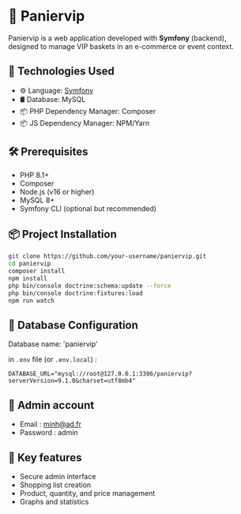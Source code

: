# 🛒 Paniervip

Paniervip is a web application developed with **Symfony** (backend), designed to manage VIP baskets in an e-commerce or event context.

## 🚀 Technologies Used

- ⚙️ Language: [Symfony](https://symfony.com/)
- 🛢 Database: MySQL
- 📦 PHP Dependency Manager: Composer
- 📦 JS Dependency Manager: NPM/Yarn

## 🛠 Prerequisites

- PHP 8.1+
- Composer
- Node.js (v16 or higher)
- MySQL 8+
- Symfony CLI (optional but recommended)

## 📦 Project Installation

```bash
git clone https://github.com/your-username/paniervip.git
cd paniervip
composer install
npm install
php bin/console doctrine:schema:update --force
php bin/console doctrine:fixtures:load
npm run watch

```

## 📁 Database Configuration

Database name: 'paniervip'

in `.env` file (or `.env.local`) :

```env
DATABASE_URL="mysql://root@127.0.0.1:3306/paniervip?serverVersion=9.1.0&charset=utf8mb4"
```

## 🔐 Admin account

- Email : minh@ad.fr
- Password : admin


## 🧩 Key features

- Secure admin interface
- Shopping list creation
- Product, quantity, and price management
- Graphs and statistics
